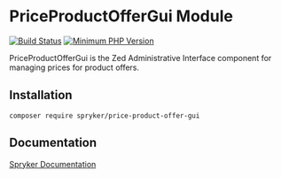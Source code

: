 # PriceProductOfferGui Module
[![Build Status](https://travis-ci.org/spryker/price-product-offer-gui.svg)](https://travis-ci.org/spryker/price-product-offer-gui)
[![Minimum PHP Version](https://img.shields.io/badge/php-%3E%3D%207.3-8892BF.svg)](https://php.net/)

PriceProductOfferGui is the Zed Administrative Interface component for managing prices for product offers.

## Installation

```
composer require spryker/price-product-offer-gui
```

## Documentation

[Spryker Documentation](https://academy.spryker.com/developing_with_spryker/module_guide/modules.html)

